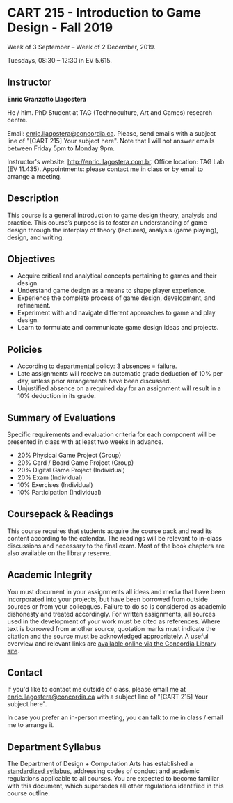 # CART 215 - Introduction to Game Design - Fall 2019

Week of 3 September – Week of 2 December, 2019.

Tuesdays, 08:30 – 12:30 in EV 5.615.

## Instructor

**Enric Granzotto Llagostera**

He / him. PhD Student at TAG (Technoculture, Art and Games) research centre.

Email: [enric.llagostera@concordia.ca](mailto:enric.llagostera@concordia.ca). Please, send emails with a subject line of "[CART 215] Your subject here". Note that I will not answer emails between Friday 5pm to Monday 9pm.

Instructor's website: <http://enric.llagostera.com.br>. Office location: TAG Lab (EV 11.435). Appointments: please contact me in class or by email to arrange a meeting.

## Description

This course is a general introduction to game design theory, analysis and practice. This course’s purpose is to foster an understanding of game design through the interplay of theory (lectures), analysis (game playing), design, and writing.

## Objectives

- Acquire critical and analytical concepts pertaining to games and their design.
- Understand game design as a means to shape player experience.
- Experience the complete process of game design, development, and refinement.
- Experiment with and navigate different approaches to game and play design.
- Learn to formulate and communicate game design ideas and projects.

## Policies

- According to departmental policy: 3 absences = failure.
- Late assignments will receive an automatic grade deduction of 10% per day, unless prior arrangements have been discussed.
- Unjustified absence on a required day for an assignment will result in a 10% deduction in its grade.

## Summary of Evaluations

Specific requirements and evaluation criteria for each component will be presented in class with at least two weeks in advance.

- 20% Physical Game Project (Group)
- 20% Card / Board Game Project (Group)
- 20% Digital Game Project (Individual)
- 20% Exam (Individual)
- 10% Exercises (Individual)
- 10% Participation (Individual)

## Coursepack & Readings

This course requires that students acquire the course pack and read its content according to the calendar. The readings will be relevant to in-class discussions and necessary to the final exam. Most of the book chapters are also available on the library reserve.

## Academic Integrity

You must document in your assignments all ideas and media that have been incorporated into your projects, but have been borrowed from outside sources or from your colleagues. Failure to do so is considered as academic dishonesty and treated accordingly. For written assignments, all sources used in the development of your work must be cited as references. Where text is borrowed from another source, quotation marks must indicate the citation and the source must be acknowledged appropriately. A useful overview and relevant links are [available online via the Concordia Library site](http://library.concordia.ca/help/citing).

## Contact

If you'd like to contact me outside of class, please email me at [enric.llagostera@concordia.ca](mailto:enric.llagostera@concordia.ca) with a subject line of "[CART 215] Your subject here".

In case you prefer an in-person meeting, you can talk to me in class / email me to arrange it.

## Department Syllabus

The Department of Design + Computation Arts has established a [standardized syllabus](dcart-syllabus-2019.pdf), addressing codes of conduct and academic regulations applicable to all courses. You are expected to become familiar with this document, which supersedes all other regulations identified in this course outline.
